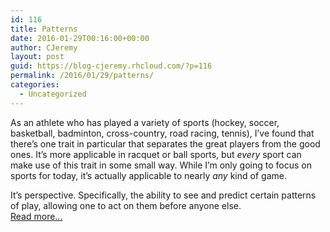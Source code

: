 ```yaml
---
id: 116
title: Patterns
date: 2016-01-29T00:16:00+00:00
author: CJeremy
layout: post
guid: https://blog-cjeremy.rhcloud.com/?p=116
permalink: /2016/01/29/patterns/
categories:
  - Uncategorized
---
```

As an athlete who has played a variety of sports (hockey, soccer, basketball, badminton, cross-country, road racing, tennis), I&#8217;ve found that there&#8217;s one trait in particular that separates the great players from the good ones. It&#8217;s more applicable in racquet or ball sports, but _every_ sport can make use of this trait in some small way. While I&#8217;m only going to focus on sports for today, it&#8217;s actually applicable to nearly _any_ kind of game.

It&#8217;s perspective. Specifically, the ability to see and predict certain patterns of play, allowing one to act on them before anyone else. <span class="post-teaser-more">&nbsp;<br /><a href="http://blog-cjeremy.rhcloud.com/2016/01/29/patterns/" title="Permanent Link: Patterns" rel="bookmark">Read more...</br></span></p>